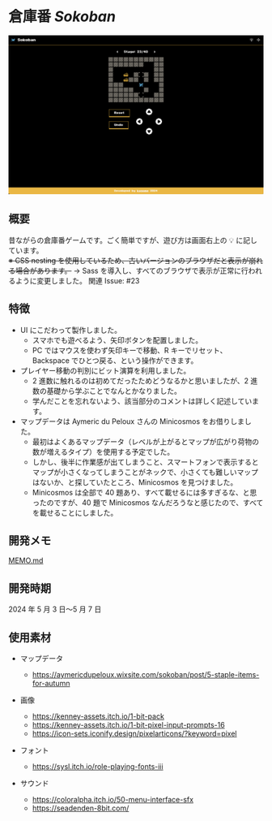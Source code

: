 # 倉庫番 _Sokoban_

<img src="assets/preview-img.png" />

## 概要

昔ながらの倉庫番ゲームです。ごく簡単ですが、遊び方は画面右上の 💡 に記しています。  
~~※ CSS nesting を使用しているため、古いバージョンのブラウザだと表示が崩れる場合があります。~~ → Sass を導入し、すべてのブラウザで表示が正常に行われるように変更しました。 関連 Issue: #23

## 特徴

- UI にこだわって製作しました。
  - スマホでも遊べるよう、矢印ボタンを配置しました。
  - PC ではマウスを使わず矢印キーで移動、R キーでリセット、Backspace でひとつ戻る、という操作ができます。
- プレイヤー移動の判別にビット演算を利用しました。
  - 2 進数に触れるのは初めてだったためどうなるかと思いましたが、2 進数の基礎から学ぶことでなんとかなりました。
  - 学んだことを忘れないよう、該当部分のコメントは詳しく記述しています。
- マップデータは Aymeric du Peloux さんの Minicosmos をお借りしました。
  - 最初はよくあるマップデータ（レベルが上がるとマップが広がり荷物の数が増えるタイプ）を使用する予定でした。
  - しかし、後半に作業感が出てしまうこと、スマートフォンで表示するとマップが小さくなってしまうことがネックで、小さくても難しいマップはないか、と探していたところ、Minicosmos を見つけました。
  - Minicosmos は全部で 40 題あり、すべて載せるには多すぎるな、と思ったのですが、40 題で Minicosmos なんだろうなと感じたので、すべてを載せることにしました。

## 開発メモ

[MEMO.md](https://github.com/kagomen/sokoban/blob/main/MEMO.md)

## 開発時期

2024 年 5 月 3 日〜5 月 7 日

## 使用素材

- マップデータ

  - https://aymericdupeloux.wixsite.com/sokoban/post/5-staple-items-for-autumn

- 画像

  - https://kenney-assets.itch.io/1-bit-pack
  - https://kenney-assets.itch.io/1-bit-pixel-input-prompts-16
  - https://icon-sets.iconify.design/pixelarticons/?keyword=pixel

- フォント

  - https://sysl.itch.io/role-playing-fonts-iii

- サウンド
  - https://coloralpha.itch.io/50-menu-interface-sfx
  - https://seadenden-8bit.com/
